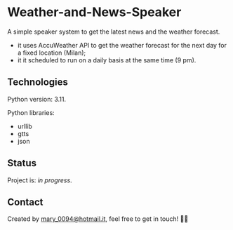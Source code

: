# Weather-and-News-Speaker
A simple speaker system to get the latest news and the weather forecast.   
- it uses AccuWeather API to get the weather forecast for the next day for a fixed location (Milan);  
- it it scheduled to run on a daily basis at the same time (9 pm). 

## Technologies 

Python version: 3.11. 

Python libraries:
- urllib
- gtts
- json 

## Status
Project is: *in progress*. 


## Contact 
Created by mary_0094@hotmail.it, feel free to get in touch! :woman_technologist:

